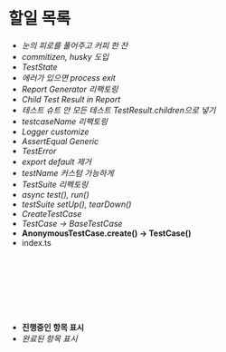 # 할일 목록

- *눈의 피로를 풀어주고 커피 한 잔*
- *commitizen, husky 도입*
- *TestState*
- *에러가 있으면 process exit*
- *Report Generator 리팩토링*
- *Child Test Result in Report*
- *테스트 슈트 안 모든 테스트 TestResult.children으로 넣기*
- *testcaseName 리팩토링*
- *Logger customize*
- *AssertEqual Generic*
- *TestError*
- *export default 제거*
- *testName 커스텀 가능하게*
- *TestSuite 리펙토링*
- *async test(), run()*
- *testSuite setUp(), tearDown()*
- *CreateTestCase*
- *TestCase -> BaseTestCase*
- **AnonymousTestCase.create() -> TestCase()**
- index.ts

<br>
<br>
<br>
<br>
<br>
<br>

- **진행중인 항목 표시**
- *완료된 항목 표시*